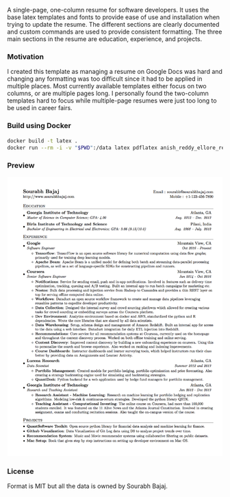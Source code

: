 A single-page, one-column resume for software developers. It uses the base latex templates and fonts to provide ease of use and installation when trying to update the resume. The different sections are clearly documented and custom commands are used to provide consistent formatting. The three main sections in the resume are education, experience, and projects.

### Motivation

I created this template as managing a resume on Google Docs was hard and changing any formatting was too difficult since it had to be applied in multiple places. Most currently available templates either focus on two columns, or are multiple pages long. I personally found the two-column templates hard to focus while multiple-page resumes were just too long to be used in career fairs.

### Build using Docker

```sh
docker build -t latex .
docker run --rm -i -v "$PWD":/data latex pdflatex anish_reddy_ellore_resume.tex
```

### Preview

![Resume Screenshot](/resume_preview.png)

### License

Format is MIT but all the data is owned by Sourabh Bajaj.
